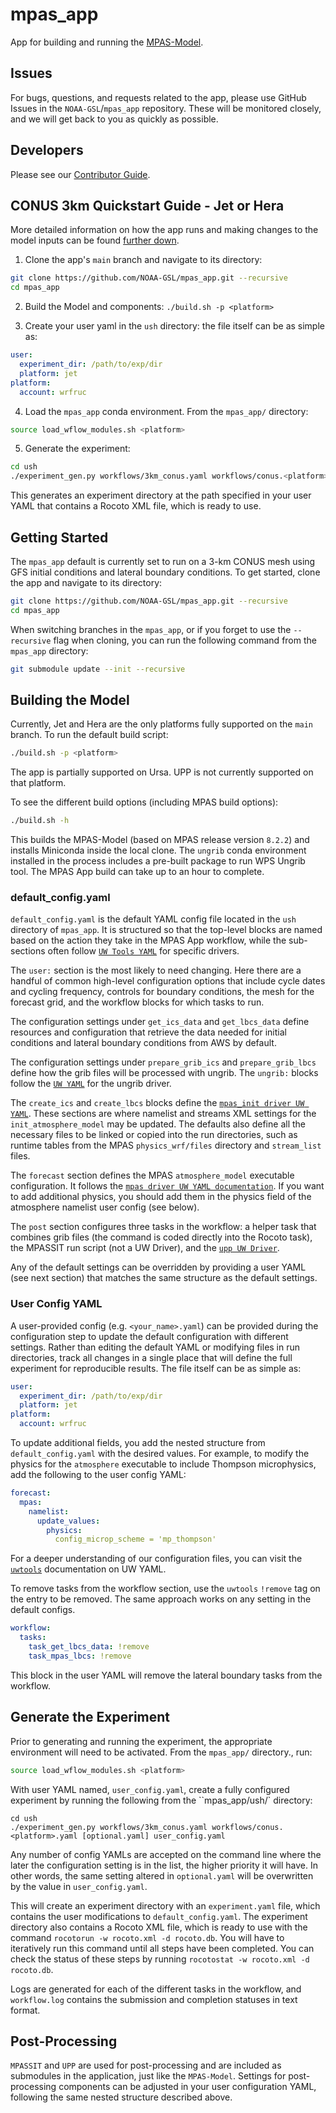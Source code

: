 # mpas_app

App for building and running the [MPAS-Model](https://github.com/NOAA-GSL/MPAS-Model).

## Issues

For bugs, questions, and requests related to the app, please use GitHub Issues in the `NOAA-GSL`/`mpas_app` repository. These will be monitored closely, and we will get back to you as quickly as possible.

## Developers

Please see our [Contributor Guide](https://mpas-app.readthedocs.io/en/latest/sections/contributor_guide/index.html).

## CONUS 3km Quickstart Guide - Jet or Hera

More detailed information on how the app runs and making changes to the model inputs can be found [further down](#getting-started).

1. Clone the app's `main` branch and navigate to its directory:

``` bash
git clone https://github.com/NOAA-GSL/mpas_app.git --recursive
cd mpas_app
```

2. Build the Model and components: `./build.sh -p <platform>`

3. Create your user yaml in the `ush` directory: the file itself can be as simple as:

``` yaml
user:
  experiment_dir: /path/to/exp/dir
  platform: jet
platform:
  account: wrfruc
```

4. Load the `mpas_app` conda environment. From the `mpas_app/` directory:

``` bash
source load_wflow_modules.sh <platform>
```

5. Generate the experiment:

``` bash
cd ush
./experiment_gen.py workflows/3km_conus.yaml workflows/conus.<platform>.yaml <your_user_yaml.yaml>
```

This generates an experiment directory at the path specified in your user YAML that contains a Rocoto XML file, which is ready to use.

## Getting Started

The `mpas_app` default is currently set to run on a 3-km CONUS mesh using GFS initial conditions and lateral boundary conditions. To get started, clone the app and navigate to its directory:

``` bash
git clone https://github.com/NOAA-GSL/mpas_app.git --recursive
cd mpas_app
```

When switching branches in the `mpas_app`, or if you forget to use the `--recursive` flag when cloning, you can run the following command from the `mpas_app` directory:

``` bash
git submodule update --init --recursive
```

## Building the Model

Currently, Jet and Hera are the only platforms fully supported on the `main` branch. To run the default build script:

``` bash
./build.sh -p <platform>
```

The app is partially supported on Ursa. UPP is not currently supported on that platform.

To see the different build options (including MPAS build options):

``` bash
./build.sh -h
```

This builds the MPAS-Model (based on MPAS release version `8.2.2`) and installs Miniconda inside the local clone. The `ungrib` conda environment installed in the process includes a pre-built package to run WPS Ungrib tool. The MPAS App build can take up to an hour to complete.

### default_config.yaml

`default_config.yaml` is the default YAML config file located in the `ush` directory of `mpas_app`. It is structured so that the top-level blocks are named based on the action they take in the MPAS App workflow, while the sub-sections often follow [`UW Tools YAML`](https://uwtools.readthedocs.io/en/main/sections/user_guide/yaml/components/index.html) for specific drivers.

The `user:` section is the most likely to need changing. Here there are a handful of common high-level configuration options that include cycle dates and cycling frequency, controls for boundary conditions, the mesh for the forecast grid, and the workflow blocks for which tasks to run.

The configuration settings under `get_ics_data` and `get_lbcs_data` define resources and configuration that retrieve the data needed for initial conditions and lateral boundary conditions from AWS by default.

The configuration settings under `prepare_grib_ics` and `prepare_grib_lbcs` define how the grib files will be processed with ungrib. The `ungrib:` blocks follow the [`UW YAML`](https://uwtools.readthedocs.io/en/main/sections/user_guide/yaml/components/ungrib.html) for the ungrib driver.

The `create_ics` and `create_lbcs` blocks define the [`mpas_init driver UW YAML`](https://uwtools.readthedocs.io/en/main/sections/user_guide/yaml/components/mpas_init.html). These sections are where namelist and streams XML settings for the `init_atmosphere_model` may be updated. The defaults also define all the necessary files to be linked or copied into the run directories, such as runtime tables from the MPAS `physics_wrf/files` directory and `stream_list` files.

The `forecast` section defines the MPAS `atmosphere_model` executable configuration. It follows the [`mpas driver UW YAML documentation`](https://uwtools.readthedocs.io/en/main/sections/user_guide/yaml/components/mpas_init.html). If you want to add additional physics, you should add them in the physics field of the atmosphere namelist user config (see below).

The `post` section configures three tasks in the workflow: a helper task that combines grib files (the command is coded directly into the Rocoto task), the MPASSIT run script (not a UW Driver), and the [`upp UW Driver`](https://uwtools.readthedocs.io/en/main/sections/user_guide/yaml/components/upp.html).

Any of the default settings can be overridden by providing a user YAML (see next section) that matches the same structure as the default settings.

### User Config YAML

A user-provided config (e.g. `<your_name>.yaml`) can be provided during the configuration step to update the default configuration with different settings. Rather than editing the default YAML or modifying files in run directories, track all changes in a single place that will define the full experiment for reproducible results. The file itself can be as simple as:

``` yaml
user:
  experiment_dir: /path/to/exp/dir
  platform: jet
platform:
  account: wrfruc
```

To update additional fields, you add the nested structure from `default_config.yaml` with the desired values. For example, to modify the physics for the `atmosphere` executable to include Thompson microphysics, add the following to the user config YAML:

``` yaml
forecast:
  mpas:
    namelist:
      update_values:
        physics:
          config_microp_scheme = 'mp_thompson'
```

For a deeper understanding of our configuration files, you can visit the [`uwtools`](https://uwtools.readthedocs.io/en/main/sections/user_guide/yaml/index.html) documentation on UW YAML.

To remove tasks from the workflow section, use the `uwtools` `!remove` tag on the entry to be removed. The same approach works on any setting in the default configs.

``` yaml
workflow:
  tasks:
    task_get_lbcs_data: !remove
    task_mpas_lbcs: !remove
```

This block in the user YAML will remove the lateral boundary tasks from the workflow.

## Generate the Experiment

Prior to generating and running the experiment, the appropriate environment will need to be activated. From the `mpas_app/` directory., run:

``` bash
source load_wflow_modules.sh <platform>
```

With user YAML named, `user_config.yaml`, create a fully configured experiment by running the following from the ``mpas_app/ush/` directory:

```
cd ush
./experiment_gen.py workflows/3km_conus.yaml workflows/conus.<platform>.yaml [optional.yaml] user_config.yaml
```

Any number of config YAMLs are accepted on the command line where the later the configuration setting is in the list, the higher priority it will have. In other words, the same setting altered in `optional.yaml` will be overwritten by the value in `user_config.yaml`.

This will create an experiment directory with an `experiment.yaml` file, which contains the user modifications to `default_config.yaml`. The experiment directory also contains a Rocoto XML file, which is ready to use with the command `rocotorun -w rocoto.xml -d rocoto.db`. You will have to iteratively run this command until all steps have been completed. You can check the status of these steps by running `rocotostat -w rocoto.xml -d rocoto.db`.

Logs are generated for each of the different tasks in the workflow, and `workflow.log` contains the submission and completion statuses in text format.

## Post-Processing

`MPASSIT` and `UPP` are used for post-processing and are included as submodules in the application, just like the `MPAS-Model`. Settings for post-processing components can be adjusted in your user configuration YAML, following the same nested structure described above.
